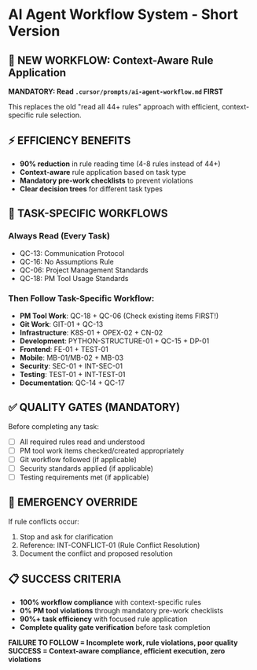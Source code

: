 # AI Agent Workflow System - Short Version

## 🚀 NEW WORKFLOW: Context-Aware Rule Application

**MANDATORY: Read `.cursor/prompts/ai-agent-workflow.md` FIRST**

This replaces the old "read all 44+ rules" approach with efficient, context-specific rule selection.

## ⚡ EFFICIENCY BENEFITS

- **90% reduction** in rule reading time (4-8 rules instead of 44+)
- **Context-aware** rule application based on task type
- **Mandatory pre-work checklists** to prevent violations
- **Clear decision trees** for different task types

## 🎯 TASK-SPECIFIC WORKFLOWS

### Always Read (Every Task)
- QC-13: Communication Protocol
- QC-16: No Assumptions Rule  
- QC-06: Project Management Standards
- QC-18: PM Tool Usage Standards

### Then Follow Task-Specific Workflow:
- **PM Tool Work**: QC-18 + QC-06 (Check existing items FIRST!)
- **Git Work**: GIT-01 + QC-13
- **Infrastructure**: K8S-01 + OPEX-02 + CN-02
- **Development**: PYTHON-STRUCTURE-01 + QC-15 + DP-01
- **Frontend**: FE-01 + TEST-01
- **Mobile**: MB-01/MB-02 + MB-03
- **Security**: SEC-01 + INT-SEC-01
- **Testing**: TEST-01 + INT-TEST-01
- **Documentation**: QC-14 + QC-17

## ✅ QUALITY GATES (MANDATORY)

Before completing any task:
- [ ] All required rules read and understood
- [ ] PM tool work items checked/created appropriately
- [ ] Git workflow followed (if applicable)
- [ ] Security standards applied (if applicable)
- [ ] Testing requirements met (if applicable)

## 🚨 EMERGENCY OVERRIDE

If rule conflicts occur:
1. Stop and ask for clarification
2. Reference: INT-CONFLICT-01 (Rule Conflict Resolution)
3. Document the conflict and proposed resolution

## 📋 SUCCESS CRITERIA

- **100% workflow compliance** with context-specific rules
- **0% PM tool violations** through mandatory pre-work checklists
- **90%+ task efficiency** with focused rule application
- **Complete quality gate verification** before task completion

**FAILURE TO FOLLOW = Incomplete work, rule violations, poor quality**
**SUCCESS = Context-aware compliance, efficient execution, zero violations**